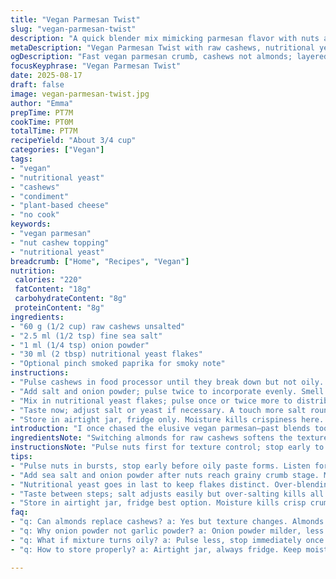 ```yaml
---
title: "Vegan Parmesan Twist"
slug: "vegan-parmesan-twist"
description: "A quick blender mix mimicking parmesan flavor with nuts and nutritional yeast. Almonds swapped with cashews for creaminess, onion powder in place of garlic powder for a subtle sharpness. Salt adjusted to balance umami without overpowering. Flaked nutritional yeast adds cheesy depth. Blending into a fine crumb, perfect for topping pasta, salads, or roasting veggies. Keeps refrigerated up to 4 weeks if sealed tight."
metaDescription: "Vegan Parmesan Twist with raw cashews, nutritional yeast, and sea salt makes crumbly, cheesy topping. Stores 4 weeks refrigerated in airtight jar."
ogDescription: "Fast vegan parmesan crumb, cashews not almonds; layered texture, umami sea salt, subtle onion powder, smoky paprika optional. Store cold, lasts weeks."
focusKeyphrase: "Vegan Parmesan Twist"
date: 2025-08-17
draft: false
image: vegan-parmesan-twist.jpg
author: "Emma"
prepTime: PT7M
cookTime: PT0M
totalTime: PT7M
recipeYield: "About 3/4 cup"
categories: ["Vegan"]
tags:
- "vegan"
- "nutritional yeast"
- "cashews"
- "condiment"
- "plant-based cheese"
- "no cook"
keywords:
- "vegan parmesan"
- "nut cashew topping"
- "nutritional yeast"
breadcrumb: ["Home", "Recipes", "Vegan"]
nutrition: 
 calories: "220"
 fatContent: "18g"
 carbohydrateContent: "8g"
 proteinContent: "8g"
ingredients:
- "60 g (1/2 cup) raw cashews unsalted"
- "2.5 ml (1/2 tsp) fine sea salt"
- "1 ml (1/4 tsp) onion powder"
- "30 ml (2 tbsp) nutritional yeast flakes"
- "Optional pinch smoked paprika for smoky note"
instructions:
- "Pulse cashews in food processor until they break down but not oily. Watch the texture change—should be grainy with tiny bits, not creamy; stop before it turns paste."
- "Add salt and onion powder; pulse twice to incorporate evenly. Smell should jump, sharper than plain nuts."
- "Mix in nutritional yeast flakes; pulse once or twice more to distribute without grinding yeast too fine—it’s about contrasts in texture."
- "Taste now; adjust salt or yeast if necessary. A touch more salt rounds flavors, too much kills balance. You want cheesy tang that’s subtle, not punchy."
- "Store in airtight jar, fridge only. Moisture kills crispiness here. I’ve tested shelf life—around 4 weeks before it loses fresh flavor."
introduction: "I once chased the elusive vegan parmesan—past blends too gritty, some too oily. The switch from almonds to cashews changed the game; softer bite, more natural creaminess without paste. Nutritional yeast? Essential. Garlic is classic but swapping in onion powder perked things up—a subtle, less aggressive tang that plays nice with other dishes. Salt beware—overdo it and everything falls flat; just enough to coax umami. Texture’s king here; fine but not powdery. Learned chopping in stages, listening for those tiny nut crunch sounds before stopping—always tempting to over-process. Smell guides me—earthy nuts with that yeast twang; too faint means underdone, too strong suggests over processed. Refrigerator is best—humidity’s enemy. This mix? Not just a condiment, it's a kitchen secret sass from my pantry to your plate."
ingredientsNote: "Switching almonds for raw cashews softens the texture, great if you want less grit but don’t puree too long or they'll turn buttery fast. Nutritional yeast provides that cheesy depth without dairy but get good quality flakes—some taste straight up cardboard. Onion powder replaces garlic powder here for an odd but effective twist; less punch, more rounded flavor profile, worked surprisingly well in salads and pastas. Salting early in the mix helps distribute flavor more evenly; using sea salt gives a cleaner lift versus regular table salt. Smoked paprika is optional but adds a great complexity if you want a smoky undertone without heat. Keep nuts raw and dry—roasting before blending can intensify flavor but also risk oil leakage that clumps the mixture."
instructionsNote: "Pulse nuts first for texture control; stop early to avoid creamy paste. Listen for cracking sounds—sign they’re breaking down but not melting. Mix in your dry spices (salt, onion powder) after nuts reach crumbly stage to prevent uneven distribution. Add nutritional yeast last to maintain its flaky character—overprocessing yeast can create a powder that loses the mouthfeel and aroma you want. Taste after each step—adjust salt or spices gradually. For storage, use an airtight jar, refrigerate immediately—avoid moisture contamination by using a dry spoon each time. Great as topping on hot pasta, where residual warmth releases aroma without melting the mixture, or as final sprinkle on salads for crunchy bursts. Skip blitzing into powder to preserve contrast; texture is what makes it special."
tips:
- "Pulse nuts in bursts, stop early before oily paste forms. Listen for faint cracking sounds. Texture should be crumbly with tiny particles, not powdery or creamy. Timing key—blend too long and moisture from nuts releases causing clumps. Raw, dry cashews give best crumb structure; roasted nuts risk oily mess if processed too long."
- "Add sea salt and onion powder after nuts reach grainy crumb stage. Mixing spices too soon causes uneven distribution. Salt contributes more than flavor—draws out subtle nut umami. Onion powder replaces garlic powder here, milder, less sharp, keeps crumb balanced. Use fine sea salt for a cleaner saltiness, avoid table salt’s harsh edge."
- "Nutritional yeast goes in last to keep flakes distinct. Over-blending yeast breaks flakes into powder, loses that cheesy twang and flaky texture. Pulse once or twice only. Don’t assume more blending means better; it dulls aroma and mouthfeel. Good quality yeast flakes vary—avoid cheap cardboard-like brands, they kill flavor impact."
- "Taste between steps; salt adjusts easily but over-salting kills all balance fast. Subtle salty nudge lifts umami, too much overwhelms. Small pinch smoked paprika optional for smoky depth without heat. Can skip if undesired. Spice balance tricky—small adjustments, more cautious than bold. Trust your nose for sharpness and smell of yeast."
- "Store in airtight jar, fridge best option. Moisture kills crisp crumb texture. Use dry spoon always. Shelf life around 4 weeks before flavor dulls. Freezing changes texture, not recommended. Keep away from humidity—condensation ruins crispiness. Ideal use—hot pasta or warm veggies where residual heat wakes aromas without melting the nut crumb."
faq:
- "q: Can almonds replace cashews? a: Yes but texture changes. Almonds grit more, harder to get crumbly not powder. Cashews softer, creamier bite but stop before paste. Almonds need shorter pulses. Flavor less creamy nutty, more dry. Adjust timing, check texture often."
- "q: Why onion powder not garlic powder? a: Onion powder milder, less sharp punch. Garlic powder often overpowering, masks yeast’s subtle cheesy twang. Onion blends better in crumb, smoother aroma. You could swap back but risk losing nuance—less robust but gentler taste."
- "q: What if mixture turns oily? a: Pulse less, stop immediately once bits form. Oil leaks from nuts if over-processed. Using roasted nuts makes oily paste easier to get—raw nuts preferred. Dry nuts help. Chill nuts before blending for firmer texture. Oil means pasty, not crumbly, hard to get that dry texture."
- "q: How to store properly? a: Airtight jar, always fridge. Keep moisture out, dry spoon a must. Avoid freezing—texture changes, crispiness lost. Room temp short time fine but days risk rancidity or mold if exposed. If on counter, cover well, use quickly."

---
```

